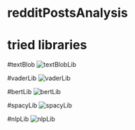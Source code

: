 ﻿# redditPostsAnalysis
# tried libraries

#textBlob
![textBlobLib](https://github.com/esraaakgull/redditPostsAnalysis/assets/94448231/35a5fbaa-f8af-4782-b061-469827493655)

#vaderLib
![vaderLib](https://github.com/esraaakgull/redditPostsAnalysis/assets/94448231/ff36b0eb-3509-413e-88c0-a142407ef58a)

#bertLib
![bertLib](https://github.com/esraaakgull/redditPostsAnalysis/assets/94448231/c6d24668-993b-40b2-81d5-0e9f5f0115d6)

#spacyLib
![spacyLib](https://github.com/esraaakgull/redditPostsAnalysis/assets/94448231/726e8305-400b-4485-874f-f0c751cb5c5b)

#nlpLib
![nlpLib](https://github.com/esraaakgull/redditPostsAnalysis/assets/94448231/ab0e5035-94d0-4a35-9b36-0aa082ef81cf)
